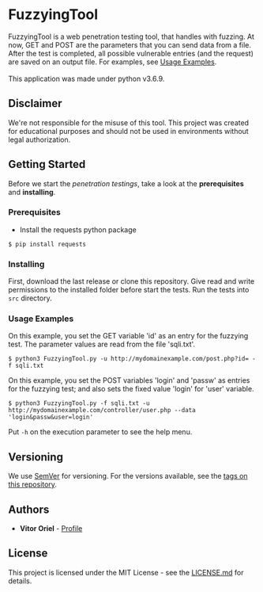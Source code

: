 # FuzzyingTool
FuzzyingTool is a web penetration testing tool, that handles with fuzzing. At now, GET and POST are the parameters that you can send data from a file. After the test is completed, all possible vulnerable entries (and the request) are saved on an output file. For examples, see <a href="#usage-examples">Usage Examples</a>.
<br/><br/>
This application was made under python v3.6.9.

## Disclaimer
We're not responsible for the misuse of this tool. This project was created for educational purposes and should not be used in environments without legal authorization.

## Getting Started
Before we start the *penetration testings*, take a look at the **prerequisites** and **installing**.

### Prerequisites
* Install the requests python package
```
$ pip install requests
```

### Installing
First, download the last release or clone this repository. Give read and write permissions to the installed folder before start the tests. Run the tests into `src` directory.

### Usage Examples
On this example, you set the GET variable 'id' as an entry for the fuzzying test. The parameter values are read from the file 'sqli.txt'.
```
$ python3 FuzzyingTool.py -u http://mydomainexample.com/post.php?id= -f sqli.txt
```

On this example, you set the POST variables 'login' and 'passw' as entries for the fuzzying test; and also sets the fixed value 'login' for 'user' variable.
```
$ python3 FuzzyingTool.py -f sqli.txt -u http://mydomainexample.com/controller/user.php --data 'login&passw&user=login'
```

Put `-h` on the execution parameter to see the help menu.

## Versioning
We use <a target="_blank" href="https://semver.org/">SemVer</a> for versioning. For the versions available, see the <a target="_blank" href="https://github.com/NESCAU-UFLA/FuzzyingTool/releases">tags on this repository</a>.

## Authors
* <b>Vitor Oriel</b> - <a target="_blank" href="https://github.com/VitorOriel">Profile</a>

## License
This project is licensed under the MIT License - see the <a target="_blank" href="https://github.com/NESCAU-UFLA/FuzzyingTool/blob/master/LICENSE.md">LICENSE.md</a> for details.